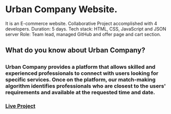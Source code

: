 # Urban Company Website.
It is an E-commerce website. 
Collaborative Project  accomplished with 4 developers.
Duration: 5 days.
Tech stack: HTML, CSS, JavaScript and JSON server
Role:  Team lead, managed GitHub and offer page and cart section.

<h2>What do you know about Urban Company?<h2/>
<h3>Urban Company provides a platform that allows skilled and experienced professionals to connect with users looking for specific services. Once on the platform, our match-making algorithm identifies professionals who are closest to the users' requirements and available at the requested time and date.<h3/>

<a href="https://capable-dragon-d91ac8.netlify.app/">Live Project<a/>

